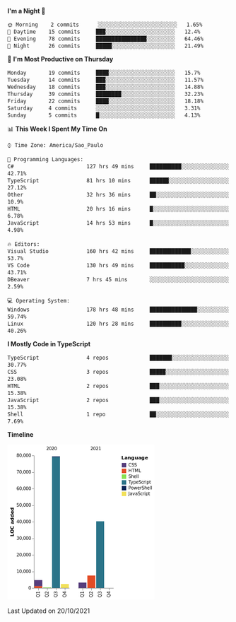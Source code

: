 <!--START_SECTION:waka-->
**I'm a Night 🦉** 

```text
🌞 Morning    2 commits      ░░░░░░░░░░░░░░░░░░░░░░░░░   1.65% 
🌆 Daytime    15 commits     ███░░░░░░░░░░░░░░░░░░░░░░   12.4% 
🌃 Evening    78 commits     ████████████████░░░░░░░░░   64.46% 
🌙 Night      26 commits     █████░░░░░░░░░░░░░░░░░░░░   21.49%

```
📅 **I'm Most Productive on Thursday** 

```text
Monday       19 commits     ████░░░░░░░░░░░░░░░░░░░░░   15.7% 
Tuesday      14 commits     ███░░░░░░░░░░░░░░░░░░░░░░   11.57% 
Wednesday    18 commits     ███░░░░░░░░░░░░░░░░░░░░░░   14.88% 
Thursday     39 commits     ████████░░░░░░░░░░░░░░░░░   32.23% 
Friday       22 commits     ████░░░░░░░░░░░░░░░░░░░░░   18.18% 
Saturday     4 commits      ░░░░░░░░░░░░░░░░░░░░░░░░░   3.31% 
Sunday       5 commits      █░░░░░░░░░░░░░░░░░░░░░░░░   4.13%

```


📊 **This Week I Spent My Time On** 

```text
⌚︎ Time Zone: America/Sao_Paulo

💬 Programming Languages: 
C#                       127 hrs 49 mins     ██████████░░░░░░░░░░░░░░░   42.71% 
TypeScript               81 hrs 10 mins      ██████░░░░░░░░░░░░░░░░░░░   27.12% 
Other                    32 hrs 36 mins      ██░░░░░░░░░░░░░░░░░░░░░░░   10.9% 
HTML                     20 hrs 16 mins      █░░░░░░░░░░░░░░░░░░░░░░░░   6.78% 
JavaScript               14 hrs 53 mins      █░░░░░░░░░░░░░░░░░░░░░░░░   4.98%

🔥 Editors: 
Visual Studio            160 hrs 42 mins     █████████████░░░░░░░░░░░░   53.7% 
VS Code                  130 hrs 49 mins     ███████████░░░░░░░░░░░░░░   43.71% 
DBeaver                  7 hrs 45 mins       ░░░░░░░░░░░░░░░░░░░░░░░░░   2.59%

💻 Operating System: 
Windows                  178 hrs 48 mins     ███████████████░░░░░░░░░░   59.74% 
Linux                    120 hrs 28 mins     ██████████░░░░░░░░░░░░░░░   40.26%

```

**I Mostly Code in TypeScript** 

```text
TypeScript               4 repos             ███████░░░░░░░░░░░░░░░░░░   30.77% 
CSS                      3 repos             █████░░░░░░░░░░░░░░░░░░░░   23.08% 
HTML                     2 repos             ███░░░░░░░░░░░░░░░░░░░░░░   15.38% 
JavaScript               2 repos             ███░░░░░░░░░░░░░░░░░░░░░░   15.38% 
Shell                    1 repo              ██░░░░░░░░░░░░░░░░░░░░░░░   7.69%

```


**Timeline**

![Chart not found](https://raw.githubusercontent.com/jonhoffmam/jonhoffmam/master/charts/bar_graph.png) 


 Last Updated on 20/10/2021
<!--END_SECTION:waka-->
